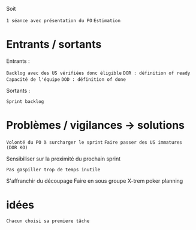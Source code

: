 Soit

`1 séance avec présentation du PO`
`Estimation`

# Entrants / sortants

Entrants : 

`Backlog avec des US vérifiées donc éligible`
`DOR : définition of ready`
`Capacité de l'équipe`
`DOD : définition of done`

Sortants :

`Sprint backlog`

# Problèmes / vigilances -> solutions

`Volonté du PO à surcharger le sprint`
`Faire passer des US immatures (DOR KO)`

Sensibiliser sur la proximité du prochain sprint

`Pas gaspiller trop de temps inutile`

S'affranchir du découpage
Faire en sous groupe
X-trem poker planning

# idées

`Chacun choisi sa premiere tâche`
